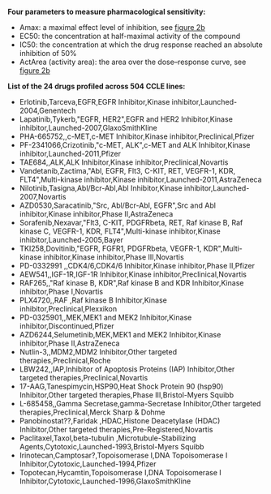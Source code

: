 **Four parameters to measure pharmacological sensitivity:**
* Amax: a maximal effect level of inhibition, see [figure 2b](https://www.nature.com/articles/nature11003/figures/2)
* EC50: the concentration at half-maximal activity of the compound
* IC50: the concentration at which the drug response reached an absolute inhibition of 50%
* ActArea (activity area): the area over the dose–response curve, see [figure 2b](https://www.nature.com/articles/nature11003/figures/2) 

**List of the 24 drugs profiled across 504 CCLE lines:**
* Erlotinib,Tarceva,EGFR,EGFR Inhibitor,Kinase inhibitor,Launched-2004,Genentech
* Lapatinib,Tykerb,"EGFR, HER2",EGFR and HER2 Inhibitor,Kinase inhibitor,Launched-2007,GlaxoSmithKline
* PHA-665752,,c-MET,c-MET Inhibitor,Kinase inhibitor,Preclinical,Pfizer
* PF-2341066,Crizotinib,"c-MET, ALK",c-MET and ALK Inhibitor,Kinase inhibitor,Launched-2011,Pfizer
* TAE684,,ALK,ALK Inhibitor,Kinase inhibitor,Preclinical,Novartis
* Vandetanib,Zactima,"Abl, EGFR, Flt3, C-KIT, RET, VEGFR-1, KDR, FLT4",Multi-kinase inhibitor,Kinase inhibitor,Launched-2011,AstraZeneca
* Nilotinib,Tasigna,Abl/Bcr-Abl,Abl Inhibitor,Kinase inhibitor,Launched-2007,Novartis
* AZD0530,Saracatinib,"Src, Abl/Bcr-Abl, EGFR",Src and Abl inhibitor,Kinase inhibitor,Phase II,AstraZeneca
* Sorafenib,Nexavar,"Flt3, C-KIT, PDGFRbeta, RET, Raf kinase B, Raf kinase C, VEGFR-1, KDR, FLT4",Multi-kinase inhibitor,Kinase inhibitor,Launched-2005,Bayer
* TKI258,Dovitinib,"EGFR, FGFR1, PDGFRbeta, VEGFR-1, KDR",Multi-kinase inhibitor,Kinase inhibitor,Phase III,Novartis
* PD-0332991 ,,CDK4/6,CDK4/6 Inhibitor,Kinase inhibitor,Phase II,Pfizer
* AEW541,,IGF-1R,IGF-1R Inhibitor,Kinase inhibitor,Preclinical,Novartis
* RAF265,,"Raf kinase B, KDR",Raf kinase B and KDR Inhibitor,Kinase inhibitor,Phase I,Novartis
* PLX4720,,RAF ,Raf kinase B Inhibitor,Kinase inhibitor,Preclinical,Plexxikon
* PD-0325901,,MEK,MEK1 and MEK2 Inhibitor,Kinase inhibitor,Discontinued,Pfizer
* AZD6244,Selumetinib,MEK,MEK1 and MEK2 Inhibitor,Kinase inhibitor,Phase II,AstraZeneca
* Nutlin-3,,MDM2,MDM2 Inhibitor,Other targeted therapies,Preclinical,Roche
* LBW242,,IAP,Inhibitor of Apoptosis Proteins (IAP) Inhibitor,Other targeted therapies,Preclinical,Novartis
* 17-AAG,Tanespimycin,HSP90,Heat Shock Protein 90 (hsp90) Inhibitor,Other targeted therapies,Phase III,Bristol-Myers Squibb
* L-685458,,Gamma Secretase,gamma-Secretase Inhibitor,Other targeted therapies,Preclinical,Merck Sharp & Dohme
* Panobinostat??,Faridak ,HDAC,Histone Deacetylase (HDAC) Inhibitor,Other targeted therapies,Pre-Registered,Novartis
* Paclitaxel,Taxol,beta-tubulin ,Microtubule-Stabilizing Agents,Cytotoxic,Launched-1993,Bristol-Myers Squibb
* Irinotecan,Camptosar?,Topoisomerase I,DNA Topoisomerase I Inhibitor,Cytotoxic,Launched-1994,Pfizer
* Topotecan,Hycamtin,Topoisomerase I,DNA Topoisomerase I Inhibitor,Cytotoxic,Launched-1996,GlaxoSmithKline
